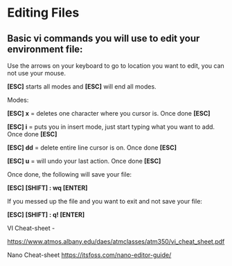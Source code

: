 # Editing Files

## Basic vi commands you will use to edit your environment file:

Use the arrows on your keyboard to go to location you want to edit, you can not use your mouse.

**[ESC]** starts all modes and **[ESC]** will end all modes.

Modes:

**[ESC] x**     = deletes one character where you cursor is. Once done **[ESC]**

**[ESC] i**      =  puts you in insert mode, just start typing what you want to add. Once done **[ESC]**

**[ESC] dd**  = delete entire line cursor is on.  Once done **[ESC]**

**[ESC] u**     = will undo your last action.  Once done **[ESC]**

Once done, the following will save your file:

**[ESC] [SHIFT] : wq [ENTER]**   

If you messed up the file and you want to exit and not save your file:

**[ESC] [SHIFT] :  q! [ENTER]**   

VI Cheat-sheet -

https://www.atmos.albany.edu/daes/atmclasses/atm350/vi_cheat_sheet.pdf

Nano Cheat-sheet           https://itsfoss.com/nano-editor-guide/
